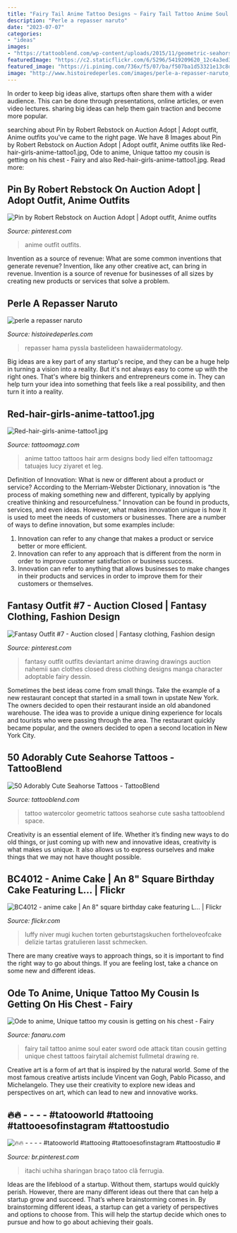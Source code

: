 ```yaml
---
title: "Fairy Tail Anime Tattoo Designs ~ Fairy Tail Tattoo Anime Soul Eater Sword Ode Attack Titan Cousin Getting Unique Chest Tattoos Fairytail Alchemist Fullmetal Drawing Re"
description: "Perle a repasser naruto"
date: "2023-07-07"
categories:
- "ideas"
images:
- "https://tattooblend.com/wp-content/uploads/2015/11/geometric-seahorse-tattoo.jpg"
featuredImage: "https://c2.staticflickr.com/6/5296/5419209620_12c4a3ed34_b.jpg"
featured_image: "https://i.pinimg.com/736x/f5/07/ba/f507ba1d53321e13c8d3f5d3156e7d57.jpg"
image: "http://www.histoiredeperles.com/images/perle-a-repasser-naruto_7.jpg"
---
```



In order to keep big ideas alive, startups often share them with a wider audience. This can be done through presentations, online articles, or even video lectures. sharing big ideas can help them gain traction and become more popular.

	

		
searching about Pin by Robert Rebstock on Auction Adopt | Adopt outfit, Anime outfits you've came to the right page. We have 8 Images about Pin by Robert Rebstock on Auction Adopt | Adopt outfit, Anime outfits like Red-hair-girls-anime-tattoo1.jpg, Ode to anime, Unique tattoo my cousin is getting on his chest - Fairy and also Red-hair-girls-anime-tattoo1.jpg. Read more:
		
    
## Pin By Robert Rebstock On Auction Adopt | Adopt Outfit, Anime Outfits

<img loading=lazy src="https://i.pinimg.com/736x/e1/26/06/e126060a1076670600dfb8cfe76587a0.jpg" onerror="this.onerror=null;this.src='https://tse2.mm.bing.net/th?id=OIP.RXjF88yV0X-FjEx6_qJrDQHaKe&amp;pid=15.1';" alt="Pin by Robert Rebstock on Auction Adopt | Adopt outfit, Anime outfits">

_Source: pinterest.com_

>anime outfit outfits. 

	

Invention as a source of revenue: What are some common inventions that generate revenue?
Invention, like any other creative act, can bring in revenue. Invention is a source of revenue for businesses of all sizes by creating new products or services that solve a problem.

    
## Perle A Repasser Naruto

<img loading=lazy src="http://www.histoiredeperles.com/images/perle-a-repasser-naruto_7.jpg" onerror="this.onerror=null;this.src='https://tse2.mm.bing.net/th?id=OIP.21uYI5_nhU-BrPxTUKbFgwHaI-&amp;pid=15.1';" alt="perle a repasser naruto">

_Source: histoiredeperles.com_

>repasser hama pyssla bastelideen hawaiidermatology. 

	

Big ideas are a key part of any startup's recipe, and they can be a huge help in turning a vision into a reality. But it's not always easy to come up with the right ones. That's where big thinkers and entrepreneurs come in. They can help turn your idea into something that feels like a real possibility, and then turn it into a reality.

    
## Red-hair-girls-anime-tattoo1.jpg

<img loading=lazy src="http://tattoomagz.com/wp-content/uploads/Red-hair-girls-anime-tattoo1.jpg" onerror="this.onerror=null;this.src='https://tse1.mm.bing.net/th?id=OIP.1gpI2ItqYKHxVinbWZAiGwHaJ4&amp;pid=15.1';" alt="Red-hair-girls-anime-tattoo1.jpg">

_Source: tattoomagz.com_

>anime tattoo tattoos hair arm designs body lied elfen tattoomagz tatuajes lucy ziyaret et leg. 

	

Definition of Innovation: What is new or different about a product or service?
According to the Merriam-Webster Dictionary, innovation is “the process of making something new and different, typically by applying creative thinking and resourcefulness.” Innovation can be found in products, services, and even ideas. However, what makes innovation unique is how it is used to meet the needs of customers or businesses. There are a number of ways to define innovation, but some examples include: 
1. Innovation can refer to any change that makes a product or service better or more efficient.
2. Innovation can refer to any approach that is different from the norm in order to improve customer satisfaction or business success.
3. Innovation can refer to anything that allows businesses to make changes in their products and services in order to improve them for their customers or themselves.

    
## Fantasy Outfit #7 - Auction Closed | Fantasy Clothing, Fashion Design

<img loading=lazy src="https://i.pinimg.com/736x/dd/79/ed/dd79ed884b6f8fa7e477401ccdd3a7df--fairy-outfits-anime-outfits.jpg" onerror="this.onerror=null;this.src='https://tse3.mm.bing.net/th?id=OIP.wc1NU30Se8ZWDqOnhFsOkwHaOv&amp;pid=15.1';" alt="Fantasy Outfit #7 - Auction closed | Fantasy clothing, Fashion design">

_Source: pinterest.com_

>fantasy outfit outfits deviantart anime drawing drawings auction nahemii san clothes closed dress clothing designs manga character adoptable fairy dessin. 

	

Sometimes the best ideas come from small things. Take the example of a new restaurant concept that started in a small town in upstate New York. The owners decided to open their restaurant inside an old abandoned warehouse. The idea was to provide a unique dining experience for locals and tourists who were passing through the area. The restaurant quickly became popular, and the owners decided to open a second location in New York City.

    
## 50 Adorably Cute Seahorse Tattoos - TattooBlend

<img loading=lazy src="https://tattooblend.com/wp-content/uploads/2015/11/geometric-seahorse-tattoo.jpg" onerror="this.onerror=null;this.src='https://tse1.mm.bing.net/th?id=OIP.fFcycnqIxD3eq5-vUYNg_QHaHa&amp;pid=15.1';" alt="50 Adorably Cute Seahorse Tattoos - TattooBlend">

_Source: tattooblend.com_

>tattoo watercolor geometric tattoos seahorse cute sasha tattooblend space. 

	

Creativity is an essential element of life. Whether it’s finding new ways to do old things, or just coming up with new and innovative ideas, creativity is what makes us unique. It also allows us to express ourselves and make things that we may not have thought possible.

    
## BC4012 - Anime Cake | An 8&quot; Square Birthday Cake Featuring L… | Flickr

<img loading=lazy src="https://c2.staticflickr.com/6/5296/5419209620_12c4a3ed34_b.jpg" onerror="this.onerror=null;this.src='https://tse1.mm.bing.net/th?id=OIP.fxsg2Ba2EbOayDnR_IzmuwHaGi&amp;pid=15.1';" alt="BC4012 - anime cake | An 8&quot; square birthday cake featuring L… | Flickr">

_Source: flickr.com_

>luffy niver mugi kuchen torten geburtstagskuchen fortheloveofcake delizie tartas gratulieren lasst schmecken. 

	

There are many creative ways to approach things, so it is important to find the right way to go about things. If you are feeling lost, take a chance on some new and different ideas.

    
## Ode To Anime, Unique Tattoo My Cousin Is Getting On His Chest - Fairy

<img loading=lazy src="http://fanaru.com/fairy-tail/image/33465-fairy-tail-ode-to-anime-unique-tattoo-my-cousin-is-getting-on.png" onerror="this.onerror=null;this.src='https://tse4.mm.bing.net/th?id=OIP.FBHqw1C55jAotpZd26QLagHaIc&amp;pid=15.1';" alt="Ode to anime, Unique tattoo my cousin is getting on his chest - Fairy">

_Source: fanaru.com_

>fairy tail tattoo anime soul eater sword ode attack titan cousin getting unique chest tattoos fairytail alchemist fullmetal drawing re. 

	

Creative art is a form of art that is inspired by the natural world. Some of the most famous creative artists include Vincent van Gogh, Pablo Picasso, and Michelangelo. They use their creativity to explore new ideas and perspectives on art, which can lead to new and innovative works.

    
## 🔥🔥 - - - - #tatooworld #tattooing #tattooesofinstagram #tattoostudio #

<img loading=lazy src="https://i.pinimg.com/736x/f5/07/ba/f507ba1d53321e13c8d3f5d3156e7d57.jpg" onerror="this.onerror=null;this.src='https://tse1.mm.bing.net/th?id=OIP.i9GC_Sfc0xnmjGvx77QDCgHaI7&amp;pid=15.1';" alt="🔥🔥 - - - - #tatooworld #tattooing #tattooesofinstagram #tattoostudio #">

_Source: br.pinterest.com_

>itachi uchiha sharingan braço tatoo clã ferrugia. 

	

Ideas are the lifeblood of a startup. Without them, startups would quickly perish. However, there are many different ideas out there that can help a startup grow and succeed. That’s where brainstorming comes in. By brainstorming different ideas, a startup can get a variety of perspectives and options to choose from. This will help the startup decide which ones to pursue and how to go about achieving their goals.

